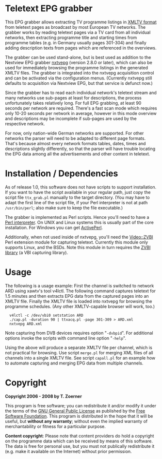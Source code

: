 # Teletext EPG grabber

This EPG grabber allows extracting TV programme listings in
[XMLTV format](http://wiki.xmltv.org) from teletext pages as broadcast by
most European TV networks. The grabber works by reading teletext pages via
a TV card from all individual networks, then extracting programme title
and starting times from programme tables (e.g. in Germany usually pages
301-304) and finally adding description texts from pages which are
referenced in the overviews.

The grabber can be used stand-alone, but is best used as addition to the
Nextview EPG grabber [nxtvepg](http://nxtvepg.sourceforge.net) (version
2.8.0 or later), which can also be used for immediately browsing the
programme listings in the generated XMLTV files. The grabber is integrated
into the nxtvepg acquisition control and can be activated via the
configuration menus. (Currently nxtvepg still defaults to acquisition via
Nextview EPG, but that service is defunct now.)

Since the grabber has to read each individual network's teletext stream and
many networks use sub-pages at least for descriptions, the process
unfortunately takes relatively long. For full EPG grabbing, at least 90 seconds
per network are required. There's a fast scan mode which requires only 10-20
seconds per network in average, however in this mode overview and descriptions
may be incomplete if sub-pages are used by the respective network.

For now, only nation-wide German networks are supported. For other networks the
parser will need to be adapted to different page formats. That's because almost
every network formats tables, dates, times and descriptions slightly
differently, so that the parser will have trouble locating the EPG data among
all the advertisements and other content in teletext. 

# Installation / Dependencies

As of release 1.0, this software does not have scripts to support installation.
If you want to have the script available in your regular path, just copy the
script file `ttx_grab.pl` manually to the target directory. (You may have to
adapt the first line of the script file, if your Perl interpreter is not at
path `/usr/bin/perl`; also make sure to keep the file executable.)

The grabber is implemented as Perl scripts. Hence you'll need to have a
[Perl interpreter](http://cpan.org). On UNIX and Linux systems this
is usually part of the core installation. For Windows you can get
[ActivePerl](http://www.ActiveState.com/ActivePerl).

Additionally, when not used inside of nxtvepg, you'll need the
[Video::ZVBI](https://metacpan.org/pod/Video::ZVBI) Perl extension module for
capturing teletext. Currently this module only supports Linux, and the BSDs.
Note this module in turn requires the
[ZVBI library](http://zapping.sourceforge.net/ZVBI/index.html)
(a VBI capturing library).

# Usage

The following is a usage example: First the channel is switched to network ARD
using xawtv's tool v4lctl. The following command captures teletext for 1.5
minutes and then extracts EPG data from the captured pages into an XMLTV file.
Finally the XMLTV file is loaded into nxtvepg for browsing the programme
schedules. (Any other XMLTV-capable browser will work, too.)

```console
  v4lctl -c /dev/vbi0 setstation ARD
  ./cap.pl -duration 90 | ttxacq.pl -page 301-309 > ARD.xml
  nxtvepg ARD.xml
```

Note capturing from DVB devices requires option "`-dvbpid`".
For additional options invoke the scripts with command line option
"`-help`".

Using the above will produce a separate XMLTV file per channel, which is not
practical for browsing. Use script `merge.pl` for merging XML files of all
channels into a single XMLTV file. See script `capall.pl` for an example how to
automate capturing and merging EPG data from multiple channels.

# Copyright

**Copyright 2006 - 2008 by T. Zoerner**

This program is free software; you can redistribute it and/or modify
it under the terms of the
[GNU General Public License](http://www.fsf.org/copyleft/gpl.html)
as published by the [Free Software Foundation](http://www.fsf.org/).
This program is distributed in the hope that it will be useful,
but **without any warranty**; without even the implied warranty of
merchantability or fitness for a particular purpose.

**Content copyright**: Please note that content providers do hold a
copyright on the programme data which can be received by means of this
software.  The data is free for personal use, but you must not publically
redistribute it (e.g. make it available on the Internet) without prior
permission.

